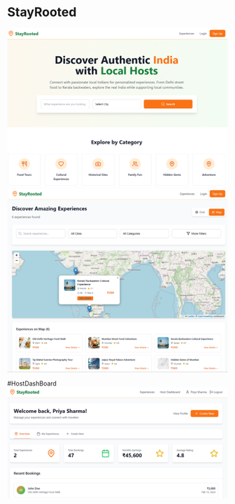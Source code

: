 # StayRooted

![image alt](Homepage.png)
![image alt](Experiences.png)

#HostDashBoard
![image alt](HostDashboard.png)
